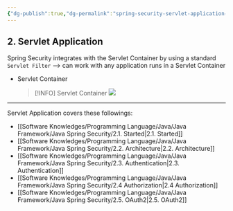 ```yaml
---
{"dg-publish":true,"dg-permalink":"spring-security-servlet-application-oview","permalink":"/spring-security-servlet-application-oview/","noteIcon":"1"}
---
```



## 2. Servlet Application
Spring Security integrates with the Servlet Container by using a standard `Servlet Filter` --> can work with any application runs in a Servlet Container
- Servlet Container
  > [!INFO] Servlet Container
   > [![](https://i.imgur.com/RBkQLnG.png)](https://www.baeldung.com/java-servlets-containers-intro)
---
Servlet Application covers these followings: 
- [[Software Knowledges/Programming Language/Java/Java Framework/Java Spring Security/2.1. Started\|2.1. Started]]
- [[Software Knowledges/Programming Language/Java/Java Framework/Java Spring Security/2.2. Architecture\|2.2. Architecture]]
- [[Software Knowledges/Programming Language/Java/Java Framework/Java Spring Security/2.3. Authentication\|2.3. Authentication]]
- [[Software Knowledges/Programming Language/Java/Java Framework/Java Spring Security/2.4 Authorization\|2.4 Authorization]]
- [[Software Knowledges/Programming Language/Java/Java Framework/Java Spring Security/2.5. OAuth2\|2.5. OAuth2]]
